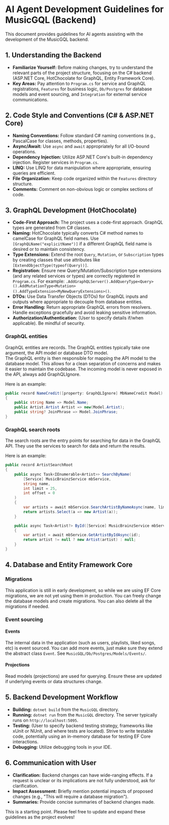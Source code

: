 # AI Agent Development Guidelines for MusicGQL (Backend)

This document provides guidelines for AI agents assisting with the development of the MusicGQL backend.

## 1. Understanding the Backend

- **Familiarize Yourself:** Before making changes, try to understand the relevant parts of the project structure, focusing on the C# backend (ASP.NET Core, HotChocolate for GraphQL, Entity Framework Core).
- **Key Areas:** Pay attention to `Program.cs` for service and GraphQL registrations, `Features` for business logic, `Db/Postgres` for database models and event sourcing, and `Integration` for external service communications.

## 2. Code Style and Conventions (C# & ASP.NET Core)

- **Naming Conventions:** Follow standard C# naming conventions (e.g., PascalCase for classes, methods, properties).
- **Async/Await:** Use `async` and `await` appropriately for all I/O-bound operations.
- **Dependency Injection:** Utilize ASP.NET Core's built-in dependency injection. Register services in `Program.cs`.
- **LINQ:** Use LINQ for data manipulation where appropriate, ensuring queries are efficient.
- **File Organization:** Keep code organized within the `Features` directory structure.
- **Comments:** Comment on non-obvious logic or complex sections of code.

## 3. GraphQL Development (HotChocolate)

- **Code-First Approach:** The project uses a code-first approach. GraphQL types are generated from C# classes.
- **Naming:** HotChocolate typically converts C# method names to camelCase for GraphQL field names. Use `[GraphQLName("explicitName")]` if a different GraphQL field name is desired or to maintain consistency.
- **Type Extensions:** Extend the root `Query`, `Mutation`, or `Subscription` types by creating classes that use attributes like `[ExtendObjectType(typeof(Query))]`.
- **Registration:** Ensure new Query/Mutation/Subscription type extensions (and any related services or types) are correctly registered in `Program.cs`. For example: `.AddGraphQLServer().AddQueryType<Query>().AddMutationType<Mutation>().AddTypeExtension<MyNewQueryExtensions>()`.
- **DTOs:** Use Data Transfer Objects (DTOs) for GraphQL inputs and outputs where appropriate to decouple from database entities.
- **Error Handling:** Return appropriate GraphQL errors from resolvers. Handle exceptions gracefully and avoid leaking sensitive information.
- **Authorization/Authentication:** (User to specify details if/when applicable). Be mindful of security.

### GraphQL entities

GraphQL entities are records.
The GraphQL entities typically take one argument, the API model or database DTO model.  
The GraphQL entity is then responsible for mapping the API model to the database model. This allows for a clean separation of concerns and makes it easier to maintain the codebase.
The incoming model is never exposed in the API, always add GraphQLIgnore.

Here is an example:
```csharp
public record NameCredit([property: GraphQLIgnore] MbNameCredit Model)
{
    public string Name => Model.Name;
    public Artist.Artist Artist => new(Model.Artist);
    public string? JoinPhrase => Model.JoinPhrase;
}
```

### GraphQL search roots

The search roots are the entry points for searching for data in the GraphQL API.
They use the services to search for data and return the results.

Here is an example:
```csharp
public record ArtistSearchRoot
{
    public async Task<IEnumerable<Artist>> SearchByName(
        [Service] MusicBrainzService mbService,
        string name,
        int limit = 25,
        int offset = 0
    )
    {
        var artists = await mbService.SearchArtistByNameAsync(name, limit, offset);
        return artists.Select(a => new Artist(a));
    }

    public async Task<Artist?> ById([Service] MusicBrainzService mbService, [ID] string id)
    {
        var artist = await mbService.GetArtistByIdAsync(id);
        return artist != null ? new Artist(artist) : null;
    }
}
```


## 4. Database and Entity Framework Core

### Migrations

This application is still in early development, so while we are using EF Core migrations, we are not yet using them in production.
You can freely change the database models and create migrations. You can also delete all the migrations if needed.

### Event sourcing

#### Events

The internal data in the application (such as users, playlists, liked songs, etc) is event sourced.
You can add more events, just make sure they extend the abstract class `Event`.
See `MusicGQL/Db/Postgres/Models/Events/`.

#### Projections

Read models (projections) are used for querying. Ensure these are updated if underlying events or data structures change.

## 5. Backend Development Workflow

- **Building:** `dotnet build` from the `MusicGQL` directory.
- **Running:** `dotnet run` from the `MusicGQL` directory. The server typically runs on `http://localhost:5095`.
- **Testing:** (User to specify backend testing strategy, frameworks like xUnit or NUnit, and where tests are located). Strive to write testable code, potentially using an in-memory database for testing EF Core interactions.
- **Debugging:** Utilize debugging tools in your IDE.

## 6. Communication with User

- **Clarification:** Backend changes can have wide-ranging effects. If a request is unclear or its implications are not fully understood, ask for clarification.
- **Impact Assessment:** Briefly mention potential impacts of proposed changes (e.g., "This will require a database migration").
- **Summaries:** Provide concise summaries of backend changes made.

This is a starting point. Please feel free to update and expand these guidelines as the project evolves! 